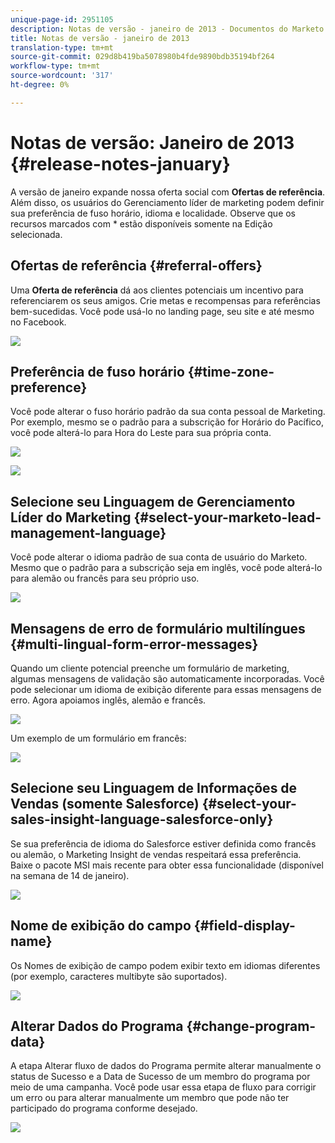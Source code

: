 ```yaml
---
unique-page-id: 2951105
description: Notas de versão - janeiro de 2013 - Documentos do Marketo - Documentação do produto
title: Notas de versão - janeiro de 2013
translation-type: tm+mt
source-git-commit: 029d8b419ba5078980b4fde9890bdb35194bf264
workflow-type: tm+mt
source-wordcount: '317'
ht-degree: 0%

---
```



# Notas de versão: Janeiro de 2013 {#release-notes-january}

A versão de janeiro expande nossa oferta social com **Ofertas de referência**. Além disso, os usuários do Gerenciamento líder de marketing podem definir sua preferência de fuso horário, idioma e localidade. Observe que os recursos marcados com * estão disponíveis somente na Edição selecionada.

## Ofertas de referência {#referral-offers}

Uma **Oferta de referência** dá aos clientes potenciais um incentivo para referenciarem os seus amigos. Crie metas e recompensas para referências bem-sucedidas. Você pode usá-lo no landing page, seu site e até mesmo no Facebook.

![](assets/image2014-9-22-15-3a20-3a13.png)

## Preferência de fuso horário {#time-zone-preference}

Você pode alterar o fuso horário padrão da sua conta pessoal de Marketing. Por exemplo, mesmo se o padrão para a subscrição for Horário do Pacífico, você pode alterá-lo para Hora do Leste para sua própria conta.

![](assets/image2014-9-22-15-3a20-3a41.png)

![](assets/image2014-9-22-15-3a21-3a2.png)

## Selecione seu Linguagem de Gerenciamento Líder do Marketing {#select-your-marketo-lead-management-language}

Você pode alterar o idioma padrão de sua conta de usuário do Marketo. Mesmo que o padrão para a subscrição seja em inglês, você pode alterá-lo para alemão ou francês para seu próprio uso.

![](assets/image2014-9-22-15-3a21-3a18.png)

## Mensagens de erro de formulário multilíngues {#multi-lingual-form-error-messages}

Quando um cliente potencial preenche um formulário de marketing, algumas mensagens de validação são automaticamente incorporadas. Você pode selecionar um idioma de exibição diferente para essas mensagens de erro. Agora apoiamos inglês, alemão e francês.

![](assets/image2014-9-22-15-3a21-3a33.png)

Um exemplo de um formulário em francês:

![](assets/image2014-9-22-15-3a22-3a2.png)

## Selecione seu Linguagem de Informações de Vendas (somente Salesforce) {#select-your-sales-insight-language-salesforce-only}

Se sua preferência de idioma do Salesforce estiver definida como francês ou alemão, o Marketing Insight de vendas respeitará essa preferência. Baixe o pacote MSI mais recente para obter essa funcionalidade (disponível na semana de 14 de janeiro).

![](assets/image2014-9-22-15-3a22-3a31.png)

## Nome de exibição do campo {#field-display-name}

Os Nomes de exibição de campo podem exibir texto em idiomas diferentes (por exemplo, caracteres multibyte são suportados).

![](assets/image2014-9-22-15-3a22-3a56.png)

## Alterar Dados do Programa {#change-program-data}

A etapa Alterar fluxo de dados do Programa permite alterar manualmente o status de Sucesso e a Data de Sucesso de um membro do programa por meio de uma campanha. Você pode usar essa etapa de fluxo para corrigir um erro ou para alterar manualmente um membro que pode não ter participado do programa conforme desejado.

![](assets/image2014-9-22-15-3a23-3a23.png)

